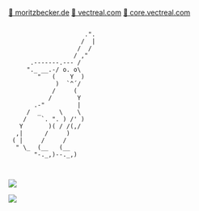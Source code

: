 [🔗 moritzbecker.de](https://moritzbecker.de/)
[🔗 vectreal.com](https://vectreal.com)
[🔗 core.vectreal.com](https://core.vectreal.com)

```

                     .".
                    /  |
                   /  /
                  / ,"
      .-------.--- /
     "._ __.-/ o. o\
        "   (    Y  )
             )  `^´/
            /     (
           /       Y
       .-"         |
     /  _     \    \
    /    `. ". ) /' )
   Y       )( / /(,/
  ,|      /     )
 ( |     /     /
  " \_  (__   (__       
       "-._,)--._,)
        
        
 ```

![](https://github.com/sponsors/Schlomoh/card)


![](https://hit.yhype.me/github/profile?user_id=71161651)
